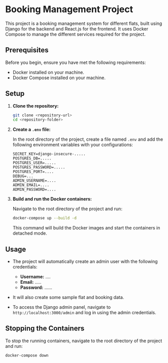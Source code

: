 # Booking Management Project

This project is a booking management system for different flats, built using Django for the backend and React.js for the frontend. It uses Docker Compose to manage the different services required for the project.

## Prerequisites

Before you begin, ensure you have met the following requirements:
- Docker installed on your machine.
- Docker Compose installed on your machine.

## Setup

1. **Clone the repository:**

    ```sh
    git clone <repository-url>
    cd <repository-folder>
    ```

2. **Create a `.env` file:**

    In the root directory of the project, create a file named `.env` and add the following environment variables with your configurations:

    ```plaintext
    SECRET_KEY=django-insecure-.....
    POSTGRES_DB=.....
    POSTGRES_USER=.....
    POSTGRES_PASSWORD=.....
    POSTGRES_PORT=....
    DEBUG=...
    ADMIN_USERNAME=....
    ADMIN_EMAIL=....
    ADMIN_PASSWORD=....
    ```

3. **Build and run the Docker containers:**

    Navigate to the root directory of the project and run:

    ```sh
    docker-compose up --build -d
    ```

    This command will build the Docker images and start the containers in detached mode.


## Usage

- The project will automatically create an admin user with the following credentials:
    - **Username:** ....
    - **Email:** .....
    - **Password:** ......

- It will also create some sample flat and booking data.

- To access the Django admin panel, navigate to `http://localhost:3000/admin` and log in using the admin credentials.

## Stopping the Containers

To stop the running containers, navigate to the root directory of the project and run:

```sh
docker-compose down
